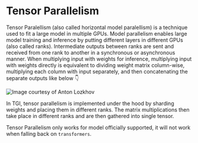 # Tensor Parallelism

Tensor Paralellism (also called horizontal model paralellism) is a technique used to fit a large model in multiple GPUs. Model parallelism enables large model training and inference by putting different layers in different GPUs (also called ranks). Intermediate outputs between ranks are sent and received from one rank to another in a synchronous or asynchronous manner. When multiplying input with weights for inference, multiplying input with weights directly is equivalent to dividing weight matrix column-wise, multiplying each column with input separately, and then concatenating the separate outputs like below 👇 

![Image courtesy of Anton Lozkhov](https://huggingface.co/datasets/huggingface/documentation-images/resolve/main/tgi/TP.png)

In TGI, tensor parallelism is implemented under the hood by sharding weights and placing them in different ranks. The matrix multiplications then take place in different ranks and are then gathered into single tensor. 

<Tip warning={true}>

Tensor Parallelism only works for model officially supported, it will not work when falling back on `transformers`.

</Tip>
